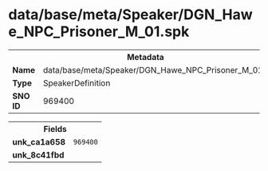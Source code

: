 <h1>data/base/meta/Speaker/DGN_Hawe_NPC_Prisoner_M_01.spk</h1><table><tr><th colspan="100%">Metadata</th></tr><tr><td><b>Name</b></td><td>data/base/meta/Speaker/DGN_Hawe_NPC_Prisoner_M_01.spk</td></tr><tr><td><b>Type</b></td><td>SpeakerDefinition</td></tr><tr><td><b>SNO ID</b></td><td>969400</td></tr></table>

<table><tr><th colspan="100%">Fields</th></tr><tr><td><b>unk_ca1a658</b></td><td><code>969400</code></td></tr><tr><td><b>unk_8c41fbd</b></td><td></td></tr></table>

